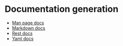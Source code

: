# Documentation generation

- [Man page docs](./man_docs.md)
- [Markdown docs](./md_docs.md)
- [Rest docs](./rest_docs.md)
- [Yaml docs](./yaml_docs.md)
